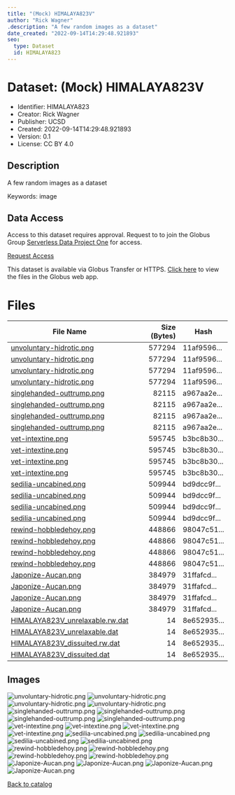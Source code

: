 ```yaml
---
title: "(Mock) HIMALAYA823V"
author: "Rick Wagner"
.description: "A few random images as a dataset"
date_created: "2022-09-14T14:29:48.921893"
seo:
  type: Dataset
  id: HIMALAYA823
---
```

# Dataset: (Mock) HIMALAYA823V
- Identifier: HIMALAYA823
- Creator: Rick Wagner
- Publisher: UCSD
- Created: 2022-09-14T14:29:48.921893
- Version: 0.1
- License: CC BY 4.0
## Description
A few random images as a dataset

Keywords: image
## Data Access
Access to this dataset requires approval. Request to to join the Globus Group [Serverless Data Project One](cf9d1f5b-3496-11ed-b941-972795fc9504) for access.

[Request Access](https://app.globus.org/groups/cf9d1f5b-3496-11ed-b941-972795fc9504/join)

This dataset is available via Globus Transfer or HTTPS.
[Click here](https://app.globus.org/file-manager?origin_id=6528bad5-bc02-497d-8a4f-a38547d0e72a&origin_path=/serverless/HIMALAYA823/) to view the files in the Globus web app.
# Files
|                                                                   File Name                                                                    |Size (Bytes)|   Hash    |
|------------------------------------------------------------------------------------------------------------------------------------------------|-----------:|-----------|
|[unvoluntary-hidrotic.png](https://g-b0978f.0ed28.75bc.data.globus.org/serverless/restricted/HIMALAYA823/unvoluntary-hidrotic.png)              |      577294|11af9596...|
|[unvoluntary-hidrotic.png](https://g-b0978f.0ed28.75bc.data.globus.org/serverless/restricted/HIMALAYA823/unvoluntary-hidrotic.png)              |      577294|11af9596...|
|[unvoluntary-hidrotic.png](https://g-b0978f.0ed28.75bc.data.globus.org/serverless/restricted/HIMALAYA823/unvoluntary-hidrotic.png)              |      577294|11af9596...|
|[unvoluntary-hidrotic.png](https://g-b0978f.0ed28.75bc.data.globus.org/serverless/restricted/HIMALAYA823/unvoluntary-hidrotic.png)              |      577294|11af9596...|
|[singlehanded-outtrump.png](https://g-b0978f.0ed28.75bc.data.globus.org/serverless/restricted/HIMALAYA823/singlehanded-outtrump.png)            |       82115|a967aa2e...|
|[singlehanded-outtrump.png](https://g-b0978f.0ed28.75bc.data.globus.org/serverless/restricted/HIMALAYA823/singlehanded-outtrump.png)            |       82115|a967aa2e...|
|[singlehanded-outtrump.png](https://g-b0978f.0ed28.75bc.data.globus.org/serverless/restricted/HIMALAYA823/singlehanded-outtrump.png)            |       82115|a967aa2e...|
|[singlehanded-outtrump.png](https://g-b0978f.0ed28.75bc.data.globus.org/serverless/restricted/HIMALAYA823/singlehanded-outtrump.png)            |       82115|a967aa2e...|
|[vet-intextine.png](https://g-b0978f.0ed28.75bc.data.globus.org/serverless/restricted/HIMALAYA823/vet-intextine.png)                            |      595745|b3bc8b30...|
|[vet-intextine.png](https://g-b0978f.0ed28.75bc.data.globus.org/serverless/restricted/HIMALAYA823/vet-intextine.png)                            |      595745|b3bc8b30...|
|[vet-intextine.png](https://g-b0978f.0ed28.75bc.data.globus.org/serverless/restricted/HIMALAYA823/vet-intextine.png)                            |      595745|b3bc8b30...|
|[vet-intextine.png](https://g-b0978f.0ed28.75bc.data.globus.org/serverless/restricted/HIMALAYA823/vet-intextine.png)                            |      595745|b3bc8b30...|
|[sedilia-uncabined.png](https://g-b0978f.0ed28.75bc.data.globus.org/serverless/restricted/HIMALAYA823/sedilia-uncabined.png)                    |      509944|bd9dcc9f...|
|[sedilia-uncabined.png](https://g-b0978f.0ed28.75bc.data.globus.org/serverless/restricted/HIMALAYA823/sedilia-uncabined.png)                    |      509944|bd9dcc9f...|
|[sedilia-uncabined.png](https://g-b0978f.0ed28.75bc.data.globus.org/serverless/restricted/HIMALAYA823/sedilia-uncabined.png)                    |      509944|bd9dcc9f...|
|[sedilia-uncabined.png](https://g-b0978f.0ed28.75bc.data.globus.org/serverless/restricted/HIMALAYA823/sedilia-uncabined.png)                    |      509944|bd9dcc9f...|
|[rewind-hobbledehoy.png](https://g-b0978f.0ed28.75bc.data.globus.org/serverless/restricted/HIMALAYA823/rewind-hobbledehoy.png)                  |      448866|98047c51...|
|[rewind-hobbledehoy.png](https://g-b0978f.0ed28.75bc.data.globus.org/serverless/restricted/HIMALAYA823/rewind-hobbledehoy.png)                  |      448866|98047c51...|
|[rewind-hobbledehoy.png](https://g-b0978f.0ed28.75bc.data.globus.org/serverless/restricted/HIMALAYA823/rewind-hobbledehoy.png)                  |      448866|98047c51...|
|[rewind-hobbledehoy.png](https://g-b0978f.0ed28.75bc.data.globus.org/serverless/restricted/HIMALAYA823/rewind-hobbledehoy.png)                  |      448866|98047c51...|
|[Japonize-Aucan.png](https://g-b0978f.0ed28.75bc.data.globus.org/serverless/restricted/HIMALAYA823/Japonize-Aucan.png)                          |      384979|31ffafcd...|
|[Japonize-Aucan.png](https://g-b0978f.0ed28.75bc.data.globus.org/serverless/restricted/HIMALAYA823/Japonize-Aucan.png)                          |      384979|31ffafcd...|
|[Japonize-Aucan.png](https://g-b0978f.0ed28.75bc.data.globus.org/serverless/restricted/HIMALAYA823/Japonize-Aucan.png)                          |      384979|31ffafcd...|
|[Japonize-Aucan.png](https://g-b0978f.0ed28.75bc.data.globus.org/serverless/restricted/HIMALAYA823/Japonize-Aucan.png)                          |      384979|31ffafcd...|
|[HIMALAYA823V_unrelaxable.rw.dat](https://g-b0978f.0ed28.75bc.data.globus.org/serverless/restricted/HIMALAYA823/HIMALAYA823V_unrelaxable.rw.dat)|          14|8e652935...|
|[HIMALAYA823V_unrelaxable.dat](https://g-b0978f.0ed28.75bc.data.globus.org/serverless/restricted/HIMALAYA823/HIMALAYA823V_unrelaxable.dat)      |          14|8e652935...|
|[HIMALAYA823V_dissuited.rw.dat](https://g-b0978f.0ed28.75bc.data.globus.org/serverless/restricted/HIMALAYA823/HIMALAYA823V_dissuited.rw.dat)    |          14|8e652935...|
|[HIMALAYA823V_dissuited.dat](https://g-b0978f.0ed28.75bc.data.globus.org/serverless/restricted/HIMALAYA823/HIMALAYA823V_dissuited.dat)          |          14|8e652935...|
## Images
![unvoluntary-hidrotic.png](https://g-b0978f.0ed28.75bc.data.globus.org/serverless/restricted/HIMALAYA823/unvoluntary-hidrotic.png) ![unvoluntary-hidrotic.png](https://g-b0978f.0ed28.75bc.data.globus.org/serverless/restricted/HIMALAYA823/unvoluntary-hidrotic.png) ![unvoluntary-hidrotic.png](https://g-b0978f.0ed28.75bc.data.globus.org/serverless/restricted/HIMALAYA823/unvoluntary-hidrotic.png) ![unvoluntary-hidrotic.png](https://g-b0978f.0ed28.75bc.data.globus.org/serverless/restricted/HIMALAYA823/unvoluntary-hidrotic.png) ![singlehanded-outtrump.png](https://g-b0978f.0ed28.75bc.data.globus.org/serverless/restricted/HIMALAYA823/singlehanded-outtrump.png) ![singlehanded-outtrump.png](https://g-b0978f.0ed28.75bc.data.globus.org/serverless/restricted/HIMALAYA823/singlehanded-outtrump.png) ![singlehanded-outtrump.png](https://g-b0978f.0ed28.75bc.data.globus.org/serverless/restricted/HIMALAYA823/singlehanded-outtrump.png) ![singlehanded-outtrump.png](https://g-b0978f.0ed28.75bc.data.globus.org/serverless/restricted/HIMALAYA823/singlehanded-outtrump.png) ![vet-intextine.png](https://g-b0978f.0ed28.75bc.data.globus.org/serverless/restricted/HIMALAYA823/vet-intextine.png) ![vet-intextine.png](https://g-b0978f.0ed28.75bc.data.globus.org/serverless/restricted/HIMALAYA823/vet-intextine.png) ![vet-intextine.png](https://g-b0978f.0ed28.75bc.data.globus.org/serverless/restricted/HIMALAYA823/vet-intextine.png) ![vet-intextine.png](https://g-b0978f.0ed28.75bc.data.globus.org/serverless/restricted/HIMALAYA823/vet-intextine.png) ![sedilia-uncabined.png](https://g-b0978f.0ed28.75bc.data.globus.org/serverless/restricted/HIMALAYA823/sedilia-uncabined.png) ![sedilia-uncabined.png](https://g-b0978f.0ed28.75bc.data.globus.org/serverless/restricted/HIMALAYA823/sedilia-uncabined.png) ![sedilia-uncabined.png](https://g-b0978f.0ed28.75bc.data.globus.org/serverless/restricted/HIMALAYA823/sedilia-uncabined.png) ![sedilia-uncabined.png](https://g-b0978f.0ed28.75bc.data.globus.org/serverless/restricted/HIMALAYA823/sedilia-uncabined.png) ![rewind-hobbledehoy.png](https://g-b0978f.0ed28.75bc.data.globus.org/serverless/restricted/HIMALAYA823/rewind-hobbledehoy.png) ![rewind-hobbledehoy.png](https://g-b0978f.0ed28.75bc.data.globus.org/serverless/restricted/HIMALAYA823/rewind-hobbledehoy.png) ![rewind-hobbledehoy.png](https://g-b0978f.0ed28.75bc.data.globus.org/serverless/restricted/HIMALAYA823/rewind-hobbledehoy.png) ![rewind-hobbledehoy.png](https://g-b0978f.0ed28.75bc.data.globus.org/serverless/restricted/HIMALAYA823/rewind-hobbledehoy.png) ![Japonize-Aucan.png](https://g-b0978f.0ed28.75bc.data.globus.org/serverless/restricted/HIMALAYA823/Japonize-Aucan.png) ![Japonize-Aucan.png](https://g-b0978f.0ed28.75bc.data.globus.org/serverless/restricted/HIMALAYA823/Japonize-Aucan.png) ![Japonize-Aucan.png](https://g-b0978f.0ed28.75bc.data.globus.org/serverless/restricted/HIMALAYA823/Japonize-Aucan.png) ![Japonize-Aucan.png](https://g-b0978f.0ed28.75bc.data.globus.org/serverless/restricted/HIMALAYA823/Japonize-Aucan.png) 

[Back to catalog](../)

